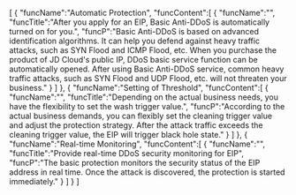 [
	{
		"funcName":"Automatic Protection",
		"funcContent":[
			{
				"funcName":"",
				"funcTitle":"After you apply for an EIP, Basic Anti-DDoS is automatically turned on for you.",
				"funcP":"Basic Anti-DDoS is based on advanced identification algorithms. It can help you defend against heavy traffic attacks, such as SYN Flood and ICMP Flood, etc. When you purchase the product of JD Cloud's public IP, DDoS basic service function can be automatically opened. After using Basic Anti-DDoS service, common heavy traffic attacks, such as SYN Flood and UDP Flood, etc. will not threaten your business."
			}
		]
	},
	{
		"funcName":"Setting of Threshold",
		"funcContent":[
			{
				"funcName":"",
				"funcTitle":"Depending on the actual business needs, you have the flexibility to set the wash trigger value.",
				"funcP":"According to the actual business demands, you can flexibly set the cleaning trigger value and adjust the protection strategy. After the attack traffic exceeds the cleaning trigger value, the EIP will trigger black hole state."
			}
		]
	},
	{
		"funcName":"Real-time Monitoring",
		"funcContent":[
			{
				"funcName":"",
				"funcTitle":"Provide real-time DDoS security monitoring for EIP",
				"funcP":"The basic protection monitors the security status of the EIP address in real time. Once the attack is discovered, the protection is started immediately."
			}
		]
	}
]